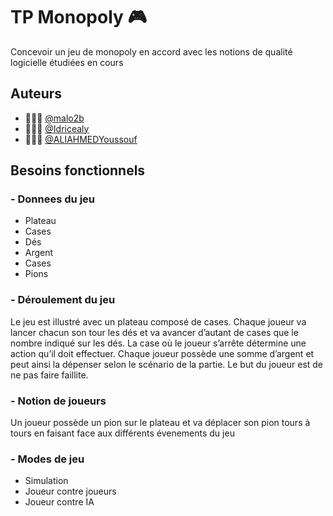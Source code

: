 # TP Monopoly 🎮

Concevoir un jeu de monopoly en accord avec les notions de qualité logicielle étudiées en cours


## Auteurs

- 🙋🏻‍♂️ [@malo2b](https://www.github.com/malo2b)
- 🙋🏾‍♂️ [@Idricealy](https://github.com/Idricealy)
- 🙋🏿‍♂️ [@ALIAHMEDYoussouf](https://github.com/ALIAHMEDYoussouf)

## Besoins fonctionnels

### - Donnees du jeu
- Plateau
- Cases
- Dés
- Argent
- Cases
- Pions

### - Déroulement du jeu

Le jeu est illustré avec un plateau composé de cases. Chaque joueur va lancer chacun son tour les dés et va avancer d’autant de cases que le nombre indiqué sur les dés.
La case où le joueur s’arrête détermine une action qu’il doit effectuer.
Chaque joueur possède une somme d’argent et peut ainsi la dépenser selon le scénario de la partie.
Le but du joueur est de ne pas faire faillite.

### - Notion de joueurs
Un joueur possède un pion sur le plateau et va déplacer son pion tours à tours en faisant face aux différents évenements du jeu

### - Modes de jeu
- Simulation
- Joueur contre joueurs
- Joueur contre IA
